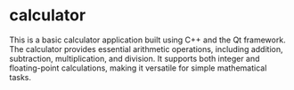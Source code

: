# calculator
This is a basic calculator application built using C++ and the Qt framework. The calculator provides essential arithmetic operations, including addition, subtraction, multiplication, and division. It supports both integer and floating-point calculations, making it versatile for simple mathematical tasks.
